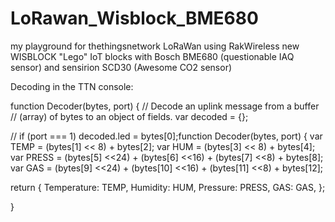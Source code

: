 # LoRawan_Wisblock_BME680
my playground for thethingsnetwork LoRaWan using RakWireless new WISBLOCK "Lego" IoT blocks with Bosch BME680 (questionable IAQ sensor) and sensirion SCD30 (Awesome CO2 sensor)


Decoding in the TTN console:

function Decoder(bytes, port) {
  // Decode an uplink message from a buffer
  // (array) of bytes to an object of fields.
  var decoded = {};

  // if (port === 1) decoded.led = bytes[0];function Decoder(bytes, port) {
  var TEMP    = (bytes[1] << 8)  + bytes[2];
  var HUM     = (bytes[3] << 8)  + bytes[4];  
  var PRESS   = (bytes[5] <<24) + (bytes[6] <<16) + (bytes[7] <<8)   + bytes[8];
  var GAS     = (bytes[9] <<24) + (bytes[10] <<16) + (bytes[11] <<8)   + bytes[12];
  
  return {
  Temperature:     TEMP,
  Humidity:        HUM,
  Pressure:        PRESS,
  GAS:             GAS,
  };
  
}
